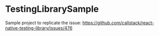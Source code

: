 # TestingLibrarySample

Sample project to replicate the issue: https://github.com/callstack/react-native-testing-library/issues/476
